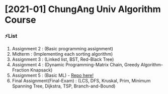 # [2021-01] ChungAng Univ Algorithm Course

### ⚡️List

1. Assignment 2 : (Basic programming assignment)
2. Midterm : (Implementing each sorting algorithm)
3. Assignment 3 : (Linked list, BST, Red-Black Tree)
4. Assignment 4 : (Dynamic Programming-Matrix Chain, Greedy Algorithm-Fraction Knapsack)
5. Assignment 5 : (Basic ML) - <a href="https://github.com/youngkwon02/Algorithm_01">Repo here!</a>
6. Final Assignment(Final-Exam) : (LCS, DFS, Kruskal, Prim, Minimum Spanning Tree, Dijkstra, TSP, Branch-and-Bound)
